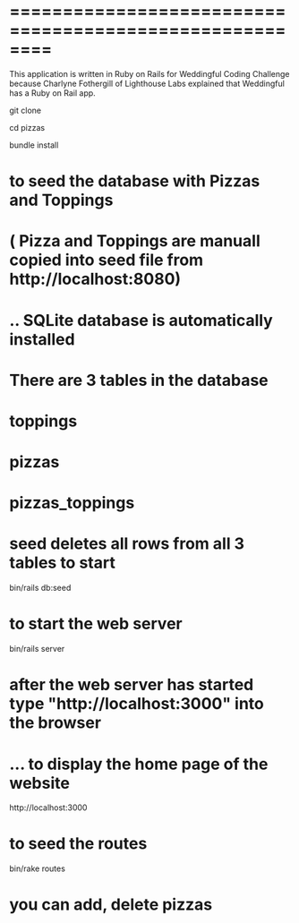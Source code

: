 
# ========================================================

This application is written in Ruby on Rails
for Weddingful Coding Challenge
because Charlyne Fothergill of Lighthouse Labs
explained that Weddingful has a Ruby on Rail app.

git clone <repo path>

cd pizzas

bundle install

# to seed the database with Pizzas and Toppings
# ( Pizza and Toppings are manuall copied into seed file from http://localhost:8080)
# .. SQLite database is automatically installed

#  There are 3 tables in the database
#     toppings
#     pizzas
#     pizzas_toppings

#  seed deletes all rows from all 3 tables to start
bin/rails  db:seed


# to start the web server
bin/rails  server

# after the web server has started type   "http://localhost:3000" into the browser
# ... to  display the home page of the website
http://localhost:3000

# to seed the routes
bin/rake   routes

# you can add, delete pizzas

